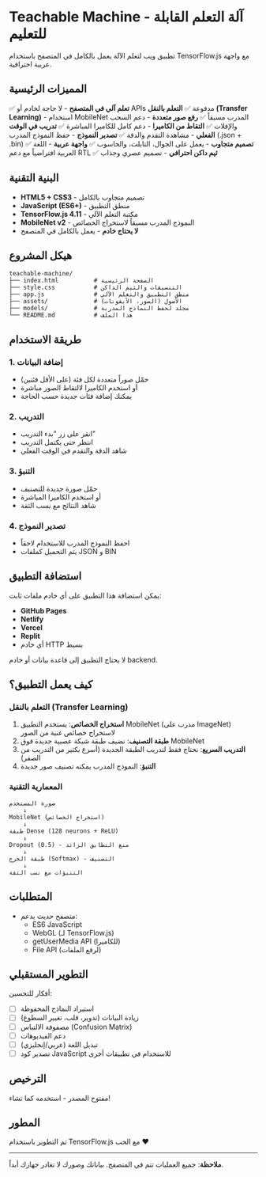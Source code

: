 # Teachable Machine - آلة التعلم القابلة للتعليم

تطبيق ويب لتعلم الآلة يعمل بالكامل في المتصفح باستخدام TensorFlow.js مع واجهة عربية احترافية.

## المميزات الرئيسية

✅ **تعلم آلي في المتصفح** - لا حاجة لخادم أو APIs مدفوعة
✅ **التعلم بالنقل (Transfer Learning)** - استخدام MobileNet المدرب مسبقاً
✅ **رفع صور متعددة** - دعم السحب والإفلات
✅ **التقاط من الكاميرا** - دعم كامل للكاميرا المباشرة
✅ **تدريب في الوقت الفعلي** - مشاهدة التقدم والدقة
✅ **تصدير النموذج** - حفظ النموذج المدرب (.json + .bin)
✅ **تصميم متجاوب** - يعمل على الجوال، التابلت، والحاسوب
✅ **واجهة عربية** - اللغة العربية افتراضياً مع دعم RTL
✅ **ثيم داكن احترافي** - تصميم عصري وجذاب

## البنية التقنية

- **HTML5 + CSS3** - تصميم متجاوب بالكامل
- **JavaScript (ES6+)** - منطق التطبيق
- **TensorFlow.js 4.11** - مكتبة التعلم الآلي
- **MobileNet v2** - النموذج المدرب مسبقاً لاستخراج الخصائص
- **لا يحتاج خادم** - يعمل بالكامل في المتصفح

## هيكل المشروع

```
teachable-machine/
├── index.html          # الصفحة الرئيسية
├── style.css           # التنسيقات والثيم الداكن
├── app.js              # منطق التطبيق والتعلم الآلي
├── assets/             # الأصول (الصور، الأيقونات)
├── models/             # مجلد لحفظ النماذج المدربة
└── README.md           # هذا الملف
```

## طريقة الاستخدام

### 1. إضافة البيانات
- حمّل صوراً متعددة لكل فئة (على الأقل فئتين)
- أو استخدم الكاميرا لالتقاط الصور مباشرة
- يمكنك إضافة فئات جديدة حسب الحاجة

### 2. التدريب
- انقر على زر "بدء التدريب"
- انتظر حتى يكتمل التدريب
- شاهد الدقة والتقدم في الوقت الفعلي

### 3. التنبؤ
- حمّل صورة جديدة للتصنيف
- أو استخدم الكاميرا المباشرة
- شاهد النتائج مع نسب الثقة

### 4. تصدير النموذج
- احفظ النموذج المدرب للاستخدام لاحقاً
- يتم التحميل كملفات JSON و BIN

## استضافة التطبيق

يمكن استضافة هذا التطبيق على أي خادم ملفات ثابت:

- **GitHub Pages**
- **Netlify**
- **Vercel**
- **Replit**
- أي خادم HTTP بسيط

لا يحتاج التطبيق إلى قاعدة بيانات أو خادم backend.

## كيف يعمل التطبيق؟

### التعلم بالنقل (Transfer Learning)

1. **استخراج الخصائص**: يستخدم التطبيق MobileNet (مدرب على ImageNet) لاستخراج خصائص غنية من الصور
2. **طبقة التصنيف**: نضيف طبقة شبكة عصبية جديدة فوق MobileNet
3. **التدريب السريع**: نحتاج فقط لتدريب الطبقة الجديدة (أسرع بكثير من التدريب من الصفر)
4. **التنبؤ**: النموذج المدرب يمكنه تصنيف صور جديدة

### المعمارية التقنية

```
صورة المستخدم
    ↓
MobileNet (استخراج الخصائص)
    ↓
طبقة Dense (128 neurons + ReLU)
    ↓
Dropout (0.5) - منع التطابق الزائد
    ↓
طبقة الخرج (Softmax) - التصنيف
    ↓
التنبؤات مع نسب الثقة
```

## المتطلبات

- متصفح حديث يدعم:
  - ES6 JavaScript
  - WebGL (لـ TensorFlow.js)
  - getUserMedia API (للكاميرا)
  - File API (لرفع الملفات)

## التطوير المستقبلي

أفكار للتحسين:

- [ ] استيراد النماذج المحفوظة
- [ ] زيادة البيانات (تدوير، قلب، تغيير السطوع)
- [ ] مصفوفة الالتباس (Confusion Matrix)
- [ ] دعم الفيديوهات
- [ ] تبديل اللغة (عربي/إنجليزي)
- [ ] تصدير كود JavaScript للاستخدام في تطبيقات أخرى

## الترخيص

مفتوح المصدر - استخدمه كما تشاء!

## المطور

تم التطوير باستخدام TensorFlow.js مع الحب ❤️

---

**ملاحظة**: جميع العمليات تتم في المتصفح. بياناتك وصورك لا تغادر جهازك أبداً.
